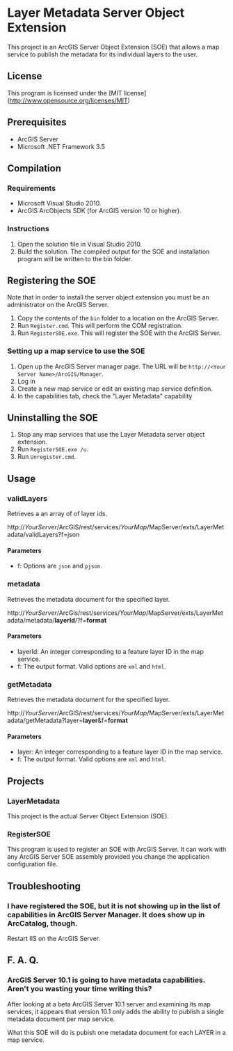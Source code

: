 # Layer Metadata Server Object Extension #

This project is an ArcGIS Server Object Extension (SOE) that allows a map service to publish the metadata for its individual layers to the user.

## License ##
This program is licensed under the [MIT license] (http://www.opensource.org/licenses/MIT)

## Prerequisites ##

* ArcGIS Server
* Microsoft .NET Framework 3.5

## Compilation ##

### Requirements ###

* Microsoft Visual Studio 2010.
* ArcGIS ArcObjects SDK (for ArcGIS version 10 or higher).

### Instructions ###

1. Open the solution file in Visual Studio 2010.
2. Build the solution.  The compiled output for the SOE and installation program will be written to the bin folder.

## Registering the SOE ##

Note that in order to install the server object extension you must be an administrator on the ArcGIS Server.

1.	Copy the contents of the `bin` folder to a location on the ArcGIS Server.
2.	Run `Register.cmd`. This will perform the COM registration.
3.	Run `RegisterSOE.exe`. This will register the SOE with the ArcGIS Server.

### Setting up a map service to use the SOE ###

1.	Open up the ArcGIS Server manager page. The URL will be `http://<Your Server Name>/ArcGIS/Manager`.
2.	Log in
3.	Create a new map service or edit an existing map service definition.
4.	In the capabilities tab, check the "Layer Metadata" capability

## Uninstalling the SOE ##

1.	Stop any map services that use the Layer Metadata server object extension.
2.	Run `RegisterSOE.exe /u`.
3.	Run `Unregister.cmd`.

## Usage ##

### validLayers ###
Retrieves a an array of of layer ids.

http://*YourServer*/ArcGIS/rest/services/*YourMap*/MapServer/exts/LayerMetadata/validLayers?f=json

#### Parameters ####
* f: Options are `json` and `pjson`.

### metadata ###

Retrieves the metadata document for the specified layer.

http://*YourServer*/ArcGis/rest/services/*YourMap*/MapServer/exts/LayerMetadata/metadata/__layerId__/?f=__format__

#### Parameters ####
* layerId: An integer corresponding to a feature layer ID in the map service.
* f: The output format.  Valid options are `xml` and `html`.

### getMetadata ###
Retrieves the metadata document for the specified layer.

http://*YourServer*/ArcGIS/rest/services/*YourMap*/MapServer/exts/LayerMetadata/getMetadata?layer=__layer__&f=__format__
#### Parameters ####
* layer: An integer corresponding to a feature layer ID in the map service.
* f: The output format.  Valid options are `xml` and `html`.

## Projects ##

### LayerMetadata ###

This project is the actual Server Object Extension (SOE).

### RegisterSOE ###

This program is used to register an SOE with ArcGIS Server.  It can work with any ArcGIS Server SOE assembly provided you change the application configuration file.

## Troubleshooting ##

### I have registered the SOE, but it is not showing up in the list of capabilities in ArcGIS Server Manager.  It does show up in ArcCatalog, though. ###

Restart IIS on the ArcGIS Server.


## F. A. Q. ##

### ArcGIS Server 10.1 is going to have metadata capabilities.  Aren't you wasting your time writing this? ###

After looking at a beta ArcGIS Server 10.1 server and examining its map services, it appears that version 10.1 only adds the ability to publish a single metadata document per map service.

What this SOE will do is pubish one metadata document for each LAYER in a map service.